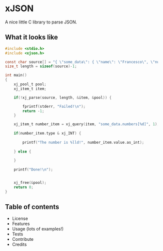 
# xJSON

A nice little C library to parse JSON.

## What it looks like


```c
#include <stdio.h>
#include <xjson.h>

const char source[] = "{ \"some_data\": { \"name\": \"Francesco\", \"numbers\": [22, 33, 44]}}";
size_t length = sizeof(source)-1;

int main()
{
	xj_pool_t pool;
	xj_item_t item;

	if(!xj_parse(source, length, &item, &pool)) {

		fprintf(stderr, "Failed!\n");
		return -1;
	}

	xj_item_t number_item = xj_query(item, "some_data.numbers[%d]", 1);
    
    if(number_item.type & xj_INT) {
        
        printf("The number is %lld!", number_item.value.as_int);
        
    } else {
    
    }
    
	printf("Done!\n");


	xj_free(&pool);
	return 0;
}
```
## Table of contents
* License
* Features
* Usage (lots of examples!)
* Tests
* Contribute
* Credits
